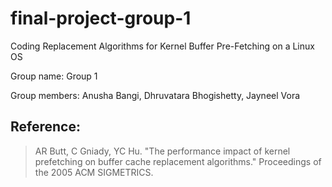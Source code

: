 # final-project-group-1

Coding Replacement Algorithms for Kernel Buffer Pre-Fetching on a Linux OS

Group name\: Group 1

Group members\: Anusha Bangi, Dhruvatara Bhogishetty, Jayneel Vora


## Reference:


> AR Butt, C Gniady, YC Hu. "The performance impact of kernel prefetching on buffer cache replacement algorithms." Proceedings of the 2005 ACM SIGMETRICS.


